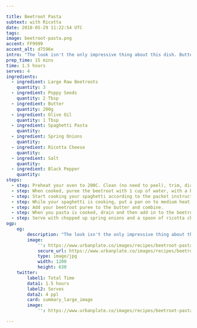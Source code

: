 ```yaml
---

title: Beetroot Pasta
subtext: with Ricotta
date: 2018-05-29 11:22:54 UTC
tags:
image: beetroot-pasta.png
accent: FF9999
accent_alt: d7596e
intro: "The look isn't the only impressive thing about this dish. Buttery beetroots that gains texture from toasted poppy seeds combine for a perfect feel good meal, topped with fresh ricotta to tie it all together"
prep_time: 15 mins
time: 1.5 hours
serves: 4
ingredients:
  - ingredient: Large Raw Beetroots
    quantity: 3
  - ingredient: Poppy Seeds
    quantity: 2 Tbsp
  - ingredient: Butter
    quantity: 200g
  - ingredient: Olive Oil
    quantity: 1 Tbsp
  - ingredient: Spaghetti Pasta
    quantity: 
  - ingredient: Spring Onions
    quantity: 
  - ingredient: Ricotta Cheese
    quantity: 
  - ingredient: Salt
    quantity: 
  - ingredient: Black Pepper
    quantity: 
steps:
  - step: Preheat your oven to 200C. Clean (no need to peel), trim, dice and spread out the beetroot on a roasting tray, drizzle with about a tbsp of olive oil, a pinch of salt and freshly cracked pepper. Bake for about 60 minutes or until tender and dehydrated.
  - step: When cooked, puree the beetroot with 1 cup of water, with a hand blender or food processor until smooth
  - step: Start cooking your spaghetti according to the packet instructions in heavily salted water. (it should take about 10 minutes). Cook it to slightly before al dente, as we'll be adding it to a pan to finish off.
  - step: While your spaghetti is cooking, put a pan on to medium heat, add your butter and poppy seeds. Cook until the butter is browning and becoming burnt (but not burnt).
  - step: Add your beetroot puree to the butter and combine.
  - step: When you pasta is cooked, drain and then add in to the beetroot sauce
  - step: Serve with chopped up spring onions and a spoon of ricotta cheese on top
ogp:
    og:
        description: "The look isn't the only impressive thing about this dish. Buttery beetroots that gains texture from toasted poppy seeds combine for a perfect feel good meal, topped with fresh ricotta to tie it all together"
        image:
            '': https://www.urbanplate.co/images/recipes/beetroot-pasta-share.jpg
            secure_url: https://www.urbanplate.co/images/recipes/beetroot-pasta-share.jpg
            type: image/jpg
            width: 1200
            height: 630
    twitter:
        label1: Total Time
        data1: 1.5 hours
        label2: Serves
        data2: 4 ppl
        card: summary_large_image
        image:
            '': https://www.urbanplate.co/images/recipes/beetroot-pasta-share.jpg

---
```

